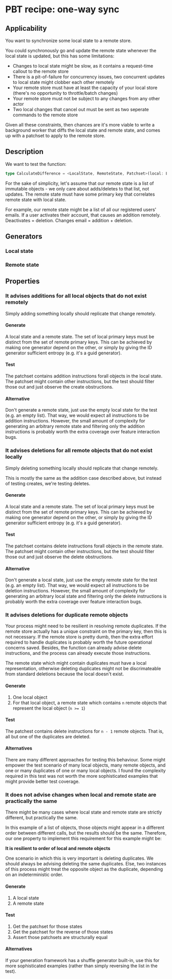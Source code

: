 # PBT recipe: one-way sync

## Applicability

You want to synchronize some local state to a remote store.

You could synchronously go and update the remote state whenever the local state is updated, but this has some limitations:
- Changes to local state might be slow, as it contains a request-time callout to the remote store
- There is a pit-of-failure for concurrency issues, two concurrent updates to local state might clobber each other remotely
- Your remote store must have at least the capacity of your local store (there's no opportunity to throttle/batch changes)
- Your remote store must not be subject to any changes from any other actor
- Two local changes that cancel out must be sent as two seperate commands to the remote store

Given all these constraints, then chances are it's more viable to write a background worker that diffs the local state and remote state, and comes up with a patchset to apply to the remote store.

## Description

We want to test the function:

```typescript
type CalculateDifference = <LocalState, RemoteState, Patchset>(local: LocalState, remote: RemoteState) => Patchset
```

For the sake of simplicity, let's assume that our remote state is a list of immutable objects - we only care about adds/deletes to that list, not updates. The remote state must have some primary key that correlates remote state with local state.

For example, our remote state might be a list of all our registered users' emails. If a user activates their account, that causes an addition remotely. Deactivates = deletion. Changes email = addition + deletion.

## Generators

### Local state

### Remote state

## Properties

### It advises additions for all local objects that do not exist remotely

Simply adding something locally should replicate that change remotely.

#### Generate

A local state and a remote state. The set of local primary keys must be distinct from the set of remote primary keys. This can be achieved by making one generator depend on the other, or simply by giving the ID generator sufficient entropy (e.g. it's a guid generator).

#### Test

The patchset contains addition instructions forall objects in the local state. The patchset might contain other instructions, but the test should filter those out and just observe the create obstructions.

#### Alternative

Don't generate a remote state, just use the empty local state for the test (e.g. an empty list). That way, we would expect all instructions to be addition instructions. However, the small amount of complexity for generating an arbitrary remote state and filtering only the addition instructions is probably worth the extra coverage over feature interaction bugs.

### It advises deletions for all remote objects that do not exist locally

Simply deleting something locally should replicate that change remotely.

This is mostly the same as the addition case described above, but instead of testing creates, we're testing deletes.

#### Generate

A local state and a remote state. The set of local primary keys must be distinct from the set of remote primary keys. This can be achieved by making one generator depend on the other, or simply by giving the ID generator sufficient entropy (e.g. it's a guid generator).

#### Test

The patchset contains delete instructions forall objects in the remote state. The patchset might contain other instructions, but the test should filter those out and just observe the delete obstructions.

#### Alternative

Don't generate a local state, just use the empty remote state for the test (e.g. an empty list). That way, we would expect all instructions to be deletion instructions. However, the small amount of complexity for generating an arbitrary local state and filtering only the delete instructions is probably worth the extra coverage over feature interaction bugs.

### It advises deletions for duplicate remote objects

Your process might need to be resilient in resolving remote duplicates. If the remote store actually has a unique constraint on the primary key, then this is not necessary. If the remote store is pretty dumb, then the extra effort required to handle duplicates is probably worth the future operational concerns saved. Besides, the function can already advise delete instructions, and the process can already execute those instructions. 

The remote state which might contain duplicates must have a local representation, otherwise deleting duplicates might not be discrimateable from standard deletions because the local doesn't exist.

#### Generate

1. One local object
2. For that local object, a remote state which contains `n` remote objects that represent the local object (`n >= 1`)

#### Test

The patchest contains delete instructions for `n - 1` remote objects. That is, all but one of the duplicates are deleted.

#### Alternatives

There are many different approaches for testing this behaviour. Some might empower the test scenario of many local objects, many remote objects, and one or many duplicates of one or many local objects. I found the complexity required in this test was not worth the more sophisticated examples that might provide better test coverage.

### It does not advise changes when local and remote state are practically the same

There might be many cases where local state and remote state are strictly different, but practically the same.

In this example of a list of objects, those objects might appear in a different order between different calls, but the results should be the same. Therefore, our one property to implement this requirement for this example might be:

**It is resilient to order of local and remote objects**

One scenario in which this is very important is deleting duplicates. We should always be advising deleting the same duplicates. Else, two instances of this process might treat the opposite object as the duplicate, depending on an indeterministic order.

#### Generate

1. A local state
2. A remote state

#### Test

1. Get the patchset for those states
2. Get the patchset for the reverse of those states
3. Assert those patchsets are structurally equal

#### Alternatives

If your generation framework has a shuffle generator built-in, use this for more sophisticated examples (rather than simply reversing the list in the test).
